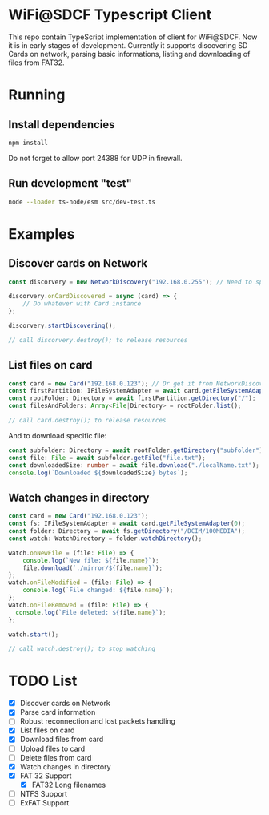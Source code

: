 # WiFi@SDCF Typescript Client

This repo contain TypeScript implementation of client for WiFi@SDCF. Now it is in early stages of development. Currently it supports discovering SD Cards on network, parsing basic informations, listing and downloading of files from FAT32.

# Running

## Install dependencies
```bash
npm install
```

Do not forget to allow port 24388 for UDP in firewall.


## Run development "test"
```bash
node --loader ts-node/esm src/dev-test.ts
```

# Examples

## Discover cards on Network
```typescript
const discorvery = new NetworkDiscovery("192.168.0.255"); // Need to specify broadcast address of your network

discorvery.onCardDiscovered = async (card) => {
	// Do whatever with Card instance
};

discorvery.startDiscovering();

// call discorvery.destroy(); to release resources
```

## List files on card
```typescript
const card = new Card("192.168.0.123"); // Or get it from NetworkDiscovery
const firstPartition: IFileSystemAdapter = await card.getFileSystemAdapter(0);
const rootFolder: Directory = await firstPartition.getDirectory("/");
const filesAndFolders: Array<File|Directory> = rootFolder.list();

// call card.destroy(); to release resources
```

And to download specific file:
```typescript
const subfolder: Directory = await rootFolder.getDirectory("subfolder");
const file: File = await subfolder.getFile("file.txt");
const downloadedSize: number = await file.download("./localName.txt");
console.log(`Downloaded ${downloadedSize} bytes`);
```

## Watch changes in directory
```typescript
const card = new Card("192.168.0.123");
const fs: IFileSystemAdapter = await card.getFileSystemAdapter(0);
const folder: Directory = await fs.getDirectory("/DCIM/100MEDIA");
const watch: WatchDirectory = folder.watchDirectory();

watch.onNewFile = (file: File) => {
    console.log(`New file: ${file.name}`);
    file.download(`./mirror/${file.name}`);
};
watch.onFileModified = (file: File) => {
    console.log(`File changed: ${file.name}`);
};
watch.onFileRemoved = (file: File) => {
  console.log(`File deleted: ${file.name}`);  
};

watch.start();

// call watch.destroy(); to stop watching
```


# TODO List

- [x] Discover cards on Network
- [x] Parse card information
- [ ] Robust reconnection and lost packets handling
- [x] List files on card
- [x] Download files from card
- [ ] Upload files to card
- [ ] Delete files from card
- [x] Watch changes in directory
- [x] FAT 32 Support
  - [x] FAT32 Long filenames
- [ ] NTFS Support
- [ ] ExFAT Support
